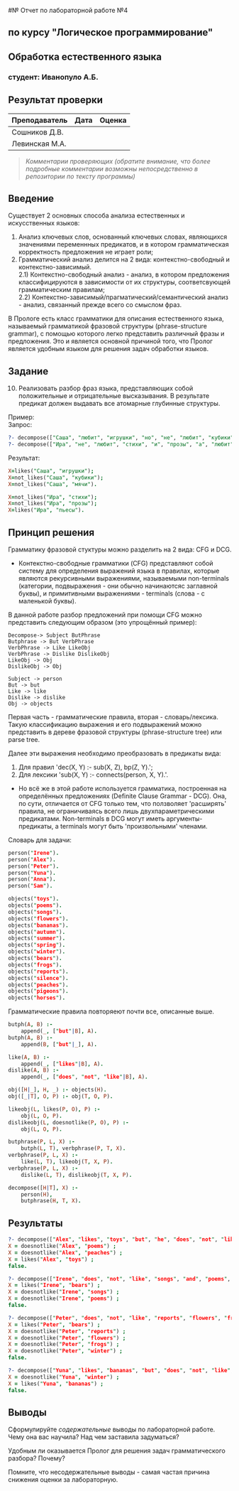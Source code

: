 #№ Отчет по лабораторной работе №4
## по курсу "Логическое программирование"

## Обработка естественного языка

### студент: Иванопуло А.Б.

## Результат проверки

| Преподаватель     | Дата         |  Оценка       |
|-------------------|--------------|---------------|
| Сошников Д.В. |              |               |
| Левинская М.А.|              |               |

> *Комментарии проверяющих (обратите внимание, что более подробные комментарии возможны непосредственно в репозитории по тексту программы)*


## Введение
Существует 2 основных способа анализа естественных и искусственных языков:  
1) Анализ ключевых слов, основанный ключевых словах, являющихся значениями переменнных предикатов, и в котором грамматическая корректность предложения не играет роли;
2) Грамматический анализ делится на 2 вида: контекстно-свободный и контекстно-зависимый.  
	2.1) Контекстно-свободный анализ - анализ, в котором предложения классифицируются в зависимости от их структуры, соответсвующей грамматическим правилам;  
	2.2) Контекстно-зависимый/прагматический/семантический анализ - анализ, связанный прежде всего со смыслом фраз.  

В Прологе есть класс грамматики для описания естественного языка, называемый грамматикой фразовой структуры (phrase-structure grammar), с помощью которого легко представить различный фразы и предложения. Это и является основной причиной того, что Пролог является удобным языком для решения задач обработки языков.

## Задание

10. Реализовать разбор фраз языка, представляющих собой положительные и отрицательные высказывания. В результате предикат должен выдавать все атомарные глубинные структуры.  

Пример:  
Запрос:  
```prolog
?- decompose(["Саша", "любит", "игрушки", "но", "не", "любит", "кубики", "и", "мячи"],X).
?- decompose(["Ира", "не", "любит", "стихи", "и", "прозы", "а", "любит", "пьесы"],X).
```
Результат:   
```prolog
X=likes("Саша", "игрушки");
X=not_likes("Саша", "кубики");
X=not_likes("Саша", "мячи").

X=not_likes("Ира", "стихи"); 
X=not_likes("Ира", "прозы"); 
X=likes("Ира", "пьесы").
```

## Принцип решения
Грамматику фразовой стуктуры можно разделить на 2 вида: CFG и DCG.  

* Контекстно-свободные грамматики (CFG) представляют собой систему для определения выражений языка в правилах, которые являются рекурсивными выражениями, называемыми non-terminals (категории, подвыражения - они обычно начинаютсяс заглавной буквы), и примитивными выражениями - terminals (слова - с маленькой буквы).

В данной работе разбор предложений при помощи CFG можно представить следующим образом (это упрощённый пример):
```
Decompose-> Subject ButPhrase
Butphrase -> But VerbPhrase
VerbPhrase -> Like LikeObj
VerbPhrase -> Dislike DislikeObj
LikeObj -> Obj
DislikeObj -> Obj

Subject -> person
But -> but
Like -> like
Dislike -> dislike
Obj -> objects
```
Первая часть - грамматические правила, вторая - словарь/лексика.  
Такую классификацию выражения и его подвыражений можно представить в дереве фразовой структуры (phrase-structure tree) или parse tree.  

Далее эти выражения необходимо преобразовать в предикаты вида:  
1) Для правил 'dec(X, Y) :- sub(X, Z), bp(Z, Y).';
2) Для лексики 'sub(X, Y) :- connects(person, X, Y).'.

* Но всё же в этой работе используется грамматика, построенная на определённых предложениях (Definite Clause Grammar - DCG). Она, по сути, отличается от CFG только тем, что ползволяет 'расширять' правила, не ограничиваясь всего лишь двухпараметрическими предикатами. Non-terminals в DCG могут иметь аргументы-предикаты, а terminals могут быть 'произвольными' членами.  


Словарь для задачи:
```prolog
person("Irene").
person("Alex").
person("Peter").
person("Yuna").
person("Anna").
person("Sam").

objects("toys").
objects("poems").
objects("songs").
objects("flowers").
objects("bananas").
objects("autumn").
objects("summer").
objects("spring").
objects("winter").
objects("bears").
objects("frogs").
objects("reports").
objects("silence").
objects("peaches").
objects("pigeons").
objects("horses").
```

Грамматические правила повторяеют почти все, описанные выше.
```prolog
butph(A, B) :-
	append(_, ["but"|B], A).
butph(A, B) :- 
	append(B, ["but"|_], A).

like(A, B) :-
	append(_, ["likes"|B], A).
dislike(A, B) :-
	append(_, ["does", "not", "like"|B], A).

obj([H|_], H, _) :- objects(H).
obj([_|T], O, P) :- obj(T, O, P).

likeobj(L, likes(P, O), P) :-
	obj(L, O, P).	
dislikeobj(L, doesnotlike(P, O), P) :-
	obj(L, O, P).

butphrase(P, L, X) :-
	butph(L, T), verbphrase(P, T, X).
verbphrase(P, L, X) :-
	like(L, T), likeobj(T, X, P).
verbphrase(P, L, X) :-
	dislike(L, T), dislikeobj(T, X, P).

decompose([H|T], X) :-
	person(H),
	butphrase(H, T, X).
```

## Результаты
```prolog
?- decompose(["Alex", "likes", "toys", "but", "he", "does", "not", "like", "poems", "and", "peaches"], X).
X = doesnotlike("Alex", "poems") ;
X = doesnotlike("Alex", "peaches") ;
X = likes("Alex", "toys") ;
false.

?- decompose(["Irene", "does", "not", "like", "songs", "and", "poems", "but", "likes", "bears"], X).
X = likes("Irene", "bears") ;
X = doesnotlike("Irene", "songs") ;
X = doesnotlike("Irene", "poems") ;
false.

?- decompose(["Peter", "does", "not", "like", "reports", "flowers", "frogs", "and", "winter", "but", "she", "likes", "bears"], X).
X = likes("Peter", "bears") ;
X = doesnotlike("Peter", "reports") ;
X = doesnotlike("Peter", "flowers") ;
X = doesnotlike("Peter", "frogs") ;
X = doesnotlike("Peter", "winter") ;
false.

?- decompose(["Yuna", "likes", "bananas", "but", "does", "not", "like", "winter"], X).
X = doesnotlike("Yuna", "winter") ;
X = likes("Yuna", "bananas") ;
false.
```
## Выводы

Сформулируйте *содержательные* выводы по лабораторной работе. 
Чему она вас научила? Над чем заставила задуматься? 

Удобным ли оказывается Пролог для решения задач грамматического разбора? Почему?

Помните, что несодержательные выводы -
самая частая причина снижения оценки за лабораторную.




